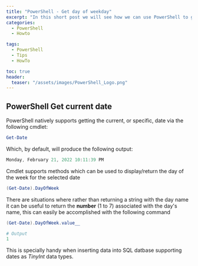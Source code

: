 ```yaml
---
title: "PowerShell - Get day of weekday"
excerpt: "In this short post we will see how we can use PowerShell to get an integer representing the number associated with the day of the week for the current date."
categories:
  - PowerShell
  - Howto

tags:
  - PowerShell
  - Tips
  - HowTo

toc: true
header:
  teaser: "/assets/images/PowerShell_Logo.png"
---
```


## PowerShell Get current date

PowerShell natively supports getting the current, or specific, date via the following cmdlet:

```powershell
Get-Date
```

Which, by default, will produce the following output:

```powershell
Monday, February 21, 2022 10:11:39 PM
```

Cmdlet supports methods which can be used to display/return the day of the week for the selected date

```powershell
(Get-Date).DayOfWeek
```

There are situations where rather than returning a string with the day name it can be useful to return the **number** (1 to 7) associated with the day's name, this can easily be accomplished with the following command

```powershell
(Get-Date).DayOfWeek.value__

# Output
1
```

This is specially handy when inserting data into SQL datbase supporting dates as _TinyInt_ data types.
